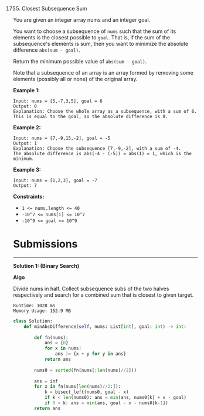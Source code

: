 1755. Closest Subsequence Sum

You are given an integer array nums and an integer goal.

You want to choose a subsequence of `nums` such that the sum of its elements is the closest possible to `goal`. That is, if the sum of the subsequence's elements is sum, then you want to minimize the absolute difference `abs(sum - goal)`.

Return the minimum possible value of `abs(sum - goal)`.

Note that a subsequence of an array is an array formed by removing some elements (possibly all or none) of the original array.

 

**Example 1:**
```
Input: nums = [5,-7,3,5], goal = 6
Output: 0
Explanation: Choose the whole array as a subsequence, with a sum of 6.
This is equal to the goal, so the absolute difference is 0.
```

**Example 2:**
```
Input: nums = [7,-9,15,-2], goal = -5
Output: 1
Explanation: Choose the subsequence [7,-9,-2], with a sum of -4.
The absolute difference is abs(-4 - (-5)) = abs(1) = 1, which is the minimum.
```

**Example 3:**
```
Input: nums = [1,2,3], goal = -7
Output: 7
```

**Constraints:**

* `1 <= nums.length <= 40`
* `-10^7 <= nums[i] <= 10^7`
* `-10^9 <= goal <= 10^9`

# Submissions
---
**Solution 1: (Binary Search)**

**Algo**

Divide nums in half. Collect subsequence subs of the two halves respectively and search for a combined sum that is closest to given target.

```
Runtime: 1028 ms
Memory Usage: 152.9 MB
```
```python
class Solution:
    def minAbsDifference(self, nums: List[int], goal: int) -> int:
        
        def fn(nums):
            ans = {0}
            for x in nums: 
                ans |= {x + y for y in ans}
            return ans 
        
        nums0 = sorted(fn(nums[:len(nums)//2]))
        
        ans = inf
        for x in fn(nums[len(nums)//2:]): 
            k = bisect_left(nums0, goal - x)
            if k < len(nums0): ans = min(ans, nums0[k] + x - goal)
            if 0 < k: ans = min(ans, goal - x - nums0[k-1])
        return ans
```